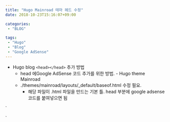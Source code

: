 ```yaml
---
title: "Hugo Mainroad 테마 헤드 수정"
date: 2018-10-23T15:16:07+09:00

categories: 
 - "BLOG"

tags:
 - "Hugo"
 - "Blog"
 - "Google AdSense"
---
```



* Hugo blog `<head></head>` 추가 방법 
	* head 에Google AdSense 코드 추가를 위한 방법. - Hugo theme Mainroad
	* ./themes/mainroad/layouts/_default/baseof.html 수정 필요.
		* 해당 파일이 .html  파일을 만드는 기본 틀. head  부분에 google adsense 코드를 붙여넣으면 됨

` <script async src="//pagead2.googlesyndication.com/pagead/js/adsbygoogle.js"></script>
<script>
  (adsbygoogle = window.adsbygoogle || []).push({
      google_ad_client: "****",
	      enable_page_level_ads: true
		    });
			</script>
`
